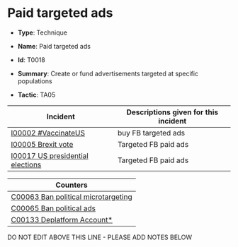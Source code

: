 # Paid targeted ads

* **Type**: Technique

* **Name**: Paid targeted ads

* **Id**: T0018

* **Summary**: Create or fund advertisements targeted at specific populations

* **Tactic**: TA05


| Incident | Descriptions given for this incident |
| -------- | -------------------- |
| [I00002 #VaccinateUS](../incidents/I00002.md) | buy FB targeted ads |
| [I00005 Brexit vote](../incidents/I00005.md) | Targeted FB paid ads |
| [I00017 US presidential elections](../incidents/I00017.md) | Targeted FB paid ads |



| Counters |
| -------- |
| [C00063 Ban political microtargeting](../counters/C00063.md) |
| [C00065 Ban political ads](../counters/C00065.md) |
| [C00133 Deplatform Account*](../counters/C00133.md) |
DO NOT EDIT ABOVE THIS LINE - PLEASE ADD NOTES BELOW